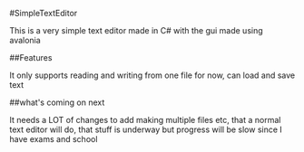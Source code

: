 #SimpleTextEditor

This is a very simple text editor made in C# with the gui made using avalonia

##Features

It only supports reading and  writing from one file for now, can load and save text

##what's coming on next

It needs a LOT  of changes to add making multiple files etc, 
that a normal text editor will do, that stuff is underway but progress will be slow since I have exams and school
